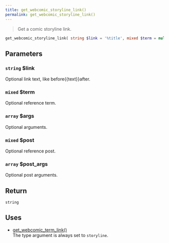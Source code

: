```yaml
---
title: get_webcomic_storyline_link()
permalink: get_webcomic_storyline_link()
---
```


> Get a comic storyline link.

```php
get_webcomic_storyline_link( string $link = '%title', mixed $term = null, array $args = [], mixed $post = null, array $post_args = [] ) : string
```

## Parameters

### `string` $link
Optional link text, like before\{\{text}}after.

### `mixed` $term
Optional reference term.

### `array` $args
Optional arguments.

### `mixed` $post
Optional reference post.

### `array` $post_args
Optional post arguments.

## Return

`string`

## Uses
- [get_webcomic_term_link()](get_webcomic_term_link())  
The type argument is always set to
`storyline`.
